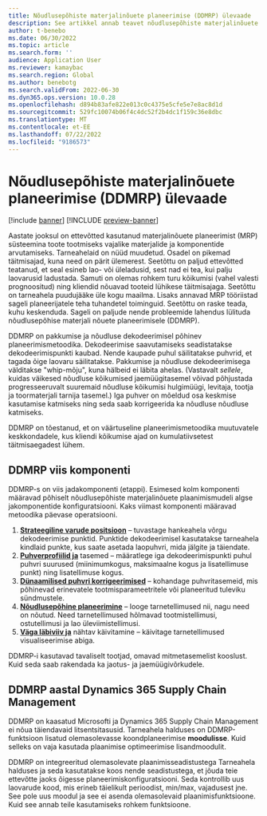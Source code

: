 ```yaml
---
title: Nõudlusepõhiste materjalinõuete planeerimise (DDMRP) ülevaade
description: See artikkel annab teavet nõudlusepõhiste materjalinõuete planeerimise (DDMRP) kohta, pakkumise ja nõudluse dekodeerimisel põhinev planeerimismetoodika.
author: t-benebo
ms.date: 06/30/2022
ms.topic: article
ms.search.form: ''
audience: Application User
ms.reviewer: kamaybac
ms.search.region: Global
ms.author: benebotg
ms.search.validFrom: 2022-06-30
ms.dyn365.ops.version: 10.0.28
ms.openlocfilehash: d894b83afe822e013c0c4375e5cfe5e7e8ac8d1d
ms.sourcegitcommit: 529fc10074b06f4c4dc52f2b4dc1f159c36e8dbc
ms.translationtype: MT
ms.contentlocale: et-EE
ms.lasthandoff: 07/22/2022
ms.locfileid: "9186573"
---
```

# <a name="demand-driven-material-requirements-planning-ddmrp-overview"></a>Nõudlusepõhiste materjalinõuete planeerimise (DDMRP) ülevaade

[!include [banner](../../includes/banner.md)]
[!INCLUDE [preview-banner](../../includes/preview-banner.md)]

Aastate jooksul on ettevõtted kasutanud materjalinõuete planeerimist (MRP) süsteemina toote tootmiseks vajalike materjalide ja komponentide arvutamiseks. Tarneahelaid on nüüd muudetud. Osadel on pikemad täitmisajad, kuna need on pärit ülemerest. Seetõttu on paljud ettevõtted teatanud, et seal esineb lao- või üleladusid, sest nad ei tea, kui palju laovarusid ladustada. Samuti on olemas rohkem turu kõikumisi (vahel valesti prognoositud) ning kliendid nõuavad tooteid lühikese täitmisajaga. Seetõttu on tarneahela puudujääke üle kogu maailma. Lisaks annavad MRP tööriistad sageli planeerijatele teha tuhandetel toiminguid. Seetõttu on raske teada, kuhu keskenduda. Sageli on paljude nende probleemide lahendus lülituda nõudlusepõhise materjali nõuete planeerimisele (DDMRP).

DDMRP on pakkumise ja nõudluse dekodeerimisel põhinev planeerimismetoodika. Dekodeerimise saavutamiseks seadistatakse dekodeerimispunkti kaubad. Nende kaupade puhul säilitatakse puhvrid, et tagada õige laovaru säilitatakse. Pakkumise ja nõudluse dekodeerimisega välditakse "whip-mõju", kuna hälbeid ei läbita ahelas. (Vastavalt *sellele*, kuidas väikesed nõudluse kõikumised jaemüügitasemel võivad põhjustada progresseeruvalt suuremaid nõudluse kõikumisi hulgimüügi, levitaja, tootja ja toormaterjali tarnija tasemel.) Iga puhver on mõeldud osa keskmise kasutamise katmiseks ning seda saab korrigeerida ka nõudluse nõudluse katmiseks.

DDMRP on tõestanud, et on väärtuseline planeerimismetoodika muutuvatele keskkondadele, kus kliendi kõikumise ajad on kumulatiivsetest täitmisaegadest lühem.

## <a name="the-five-components-of-ddmrp"></a>DDMRP viis komponenti

DDMRP-s on viis jadakomponenti (etappi). Esimesed kolm komponenti määravad põhiselt nõudlusepõhiste materjalinõuete plaanimismudeli algse jakomponentide konfiguratsiooni. Kaks viimast komponenti määravad metoodika päevase operatsiooni.

1. **[Strateegiline varude positsioon](ddmrp-inventory-positioning.md)** – tuvastage hankeahela võrgu dekodeerimise punktid. Punktide dekodeerimisel kasutatakse tarneahela kindlaid punkte, kus saate asetada laopuhvri, mida jälgite ja täiendate.
2. **[Puhverprofiilid ja](ddmrp-buffer-profile-and-levels.md)** tasemed – määratlege iga dekodeerimispunkti puhul puhvri suurused (miinimumkogus, maksimaalne kogus ja lisatellimuse punkt) ning lisatellimuse kogus.
3. **[Dünaamilised puhvri korrigeerimised](ddmrp-buffer-profile-and-levels.md#dynamic-adjustments)** – kohandage puhvritasemeid, mis põhinevad erinevatele tootmisparameetritele või planeeritud tuleviku sündmustele.
4. **[Nõudlusepõhine planeerimine](ddmrp-planning.md)** – looge tarnetellimused nii, nagu need on nõutud. Need tarnetellimused hõlmavad tootmistellimusi, ostutellimusi ja lao üleviimistellimusi.
5. **[Väga läbiviiv ja](ddmrp-visual-and-collaborative-execution.md)** nähtav käivitamine – käivitage tarnetellimused visualiseerimise abiga.

DDMRP-i kasutavad tavaliselt tootjad, omavad mitmetasemelist kooslust. Kuid seda saab rakendada ka jaotus- ja jaemüügivõrkudele.

## <a name="ddmrp-in-dynamics-365-supply-chain-management"></a>DDMRP aastal Dynamics 365 Supply Chain Management

DDMRP on kaasatud Microsofti ja Dynamics 365 Supply Chain Management ei nõua täiendavaid litsentsitasusid. Tarneahela halduses on DDMRP-funktsioon lisatud olemasolevasse koondplaneerimise **moodulisse**. Kuid selleks on vaja kasutada plaanimise optimeerimise lisandmoodulit. 

DDMRP on integreeritud olemasolevate plaanimisseadistustega Tarneahela halduses ja seda kasutatakse koos nende seadistustega, et jõuda teie ettevõtte jaoks õigesse planeerimiskonfiguratsiooni. Seda kontrollib uus laovarude kood, mis erineb täielikult perioodist, min/max, vajadusest jne. See pole uus moodul ja see ei asenda olemasolevaid plaanimisfunktsioone. Kuid see annab teile kasutamiseks rohkem funktsioone.
